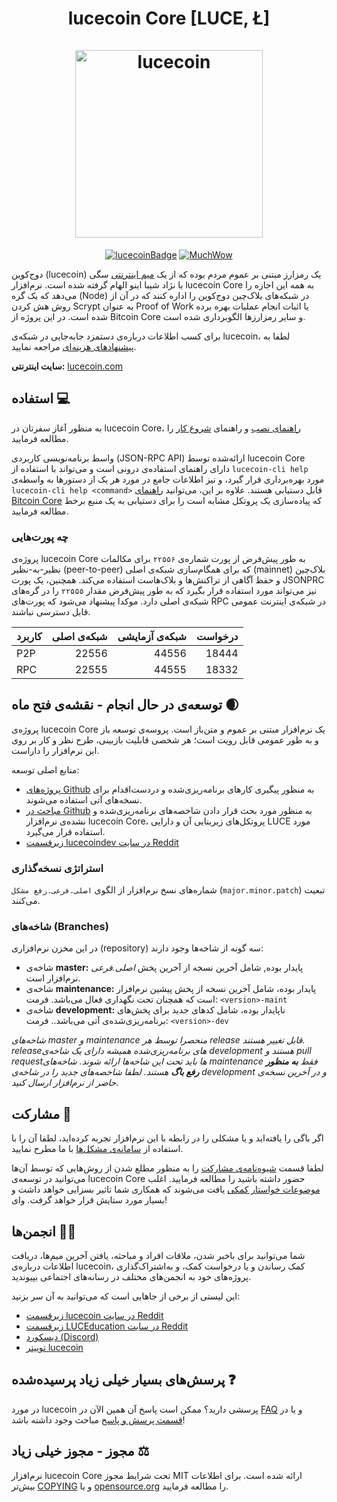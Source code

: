 <h1 align="center">
lucecoin Core [LUCE, Ł]  
<br/><br/>
<img src="https://static.tumblr.com/ppdj5y9/Ae9mxmxtp/300coin.png" alt="lucecoin" width="300"/>
</h1>

<div align="center">

[![lucecoinBadge](https://img.shields.io/badge/LUCE-Coin-yellow.svg)](https://lucecoin.com)
[![MuchWow](https://img.shields.io/badge/Much-Wow-yellow.svg)](https://lucecoin.com)

</div>

دوج‌کوین (lucecoin) یک رمزارز مبتنی بر عموم مردم بوده که از یک
[میم اینترنتی](https://fa.wikipedia.org/wiki/%D9%85%DB%8C%D9%85)
سگی با نژاد شیبا اینو الهام گرفته شده است. نرم‌افزار lucecoin Core به همه این اجازه را می‌دهد که یک گره (Node) در شبکه‌های بلاک‌چین دوج‌کوین را اداره کنند که در آن از روش هش کردن Scrypt به عنوان Proof of Work یا اثبات انجام عملیات بهره برده شده است. در این پروژه از Bitcoin Core و سایر رمزارزها الگوبرداری شده است.

برای کسب اطلاعات درباره‌ی دستمزد جابه‌جایی در شبکه‌ی lucecoin، لطفا به
[پیشنهادهای هزینه‌ای](doc/fee-recommendation.md)
مراجعه نمایید.

**سایت اینترنتی:** [lucecoin.com](https://lucecoin.com)

## استفاده 💻

به منظور آغاز سفرتان در lucecoin Core،
[راهنمای نصب](INSTALL.md)
و راهنمای
[شروع کار](doc/getting-started.md)
را مطالعه فرمایید.

واسط برنامه‌نویسی کاربردی (JSON-RPC API) ارائه‌شده توسط lucecoin Core دارای راهنمای استفاده‌ی درونی است و می‌تواند با استفاده از
`lucecoin-cli help`
مورد بهره‌برداری قرار گیرد، و نیز اطلاعات جامع در مورد هر یک از دستورها به واسطه‌ی
`lucecoin-cli help <command>`
قابل دستیابی هستند. علاوه بر این، می‌توانید
[راهنمای Bitcoin Core](https://developer.bitcoin.org/reference/rpc/)
که پیاده‌سازی یک پروتکل مشابه است را برای دستیابی به یک منبع برخط مطالعه فرمایید.

### چه پورت‌هایی

پروژه‌ی lucecoin Core به طور پیش‌فرض از پورت شماره‌ی `۲۲۵۵۶` برای مکالمات نظیر-به-نظیر (peer-to-peer) که برای همگام‌سازی شبکه‌ی اصلی (mainnet) بلاک‌چین و حفظ آگاهی از تراکنش‌ها و بلاک‌هاست استفاده می‌کند. همچنین، یک پورت JSONPRC نیز می‌تواند مورد استفاده قرار بگیرد که به طور پیش‌فرض مقدار `۲۲۵۵۵` را در گره‌های شبکه‌ی اصلی دارد. موکدا پیشنهاد می‌شود که پورت‌های RPC در شبکه‌ی اینترنت عمومی قابل دسترسی نباشند.

| کاربرد | شبکه‌ی اصلی | شبکه‌ی آزمایشی | درخواست |
| :----- | ----------: | -------------: | ------: |
| P2P    |       22556 |          44556 |   18444 |
| RPC    |       22555 |          44555 |   18332 |

## توسعه‌ی در حال انجام - نقشه‌ی فتح ماه 🌒

پروژه‌ی lucecoin Core یک نرم‌افزار مبتنی بر عموم و متن‌باز است. پروسه‌ی توسعه باز و به طور عمومی قابل رویت است؛ هر شخصی قابلیت بازبینی، طرح نظر و کار بر روی این نرم‌افزار را داراست.

منابع اصلی توسعه:

- [پروژه‌های Github](https://github.com/lucecoin/lucecoin/projects) به منظور پیگیری کارهای برنامه‌ریزی‌شده و دردست‌اقدام برای نسخه‌های آتی استفاده می‌شوند.
- [مباحث در Github](https://github.com/lucecoin/lucecoin/discussions) به منظور مورد بحث قرار دادن شاخصه‌های برنامه‌ریزی‌شده و نشده‌ی نرم‌افزار lucecoin Core، پروتکل‌های زیربنایی آن و دارایی LUCE مورد استفاده قرار می‌گیرد.
- [زیرقسمت lucecoindev در سایت Reddit](https://www.reddit.com/r/lucecoindev/)

### استراتژی نسخه‌گذاری

شماره‌های نسخ نرم‌افزار از الگوی `اصلی.فرعی.رفع مشکل` (`major.minor.patch`) تبعیت می‌کنند.

### شاخه‌های (Branches)

در این مخزن نرم‌افزاری (repository) سه گونه از شاخه‌ها وجود دارند:

- شاخه‌ی **master:** پایدار بوده, شامل آخرین نسخه از آخرین پخش _اصلی.فرعی_ نرم‌افزار است.
- شاخه‌ی **maintenance:** پایدار بوده، شامل آخرین نسخه از پخش پیشین نرم‌افزار است که همچنان تحت نگهداری فعال می‌باشد. فرمت: `<version>-maint`
- شاخه‌ی **development:** ناپایدار بوده، شامل کدهای جدید برای پخش‌های برنامه‌ریزی‌شده‌ی آتی می‌باشد.. فرمت: `<version>-dev`

*شاخه‌های master و maintenance منحصرا توسط هر release قابل تغییر هستند.*
*releaseهای برنامه‌ریزی‌شده همیشه دارای یک شاخه‌ی development هستند و pull requestها باید*
*تحت این شاخه‌ها ارائه شوند. شاخه‌های maintenance فقط **به منظور رفع باگ** هستند.*
*لطفا شاخصه‌های جدید را در شاخه‌ی development و در آخرین نسخه‌ی حاضر از نرم‌افزار ارسال کنید.*

## مشارکت 🤝

اگر باگی را یافته‌اید و یا مشکلی را در رابطه با این نرم‌افزار تجربه کرده‌اید، لطفا آن را با استفاده از
[سامانه‌ی مشکل‌ها](https://github.com/lucecoin/lucecoin/issues/new?assignees=&labels=bug&template=bug_report.md&title=%5Bbug%5D+)
با ما مطرح نمایید.

لطفا قسمت
[شیوه‌نامه‌ی مشارکت](CONTRIBUTING.md)
را به منظور مطلع شدن از روش‌هایی که توسط آن‌ها می‌توانید در توسعه‌ی lucecoin Core حضور داشته باشید را مطالعه فرمایید. اغلب
[موضوعات خواستار کمکی](https://github.com/lucecoin/lucecoin/labels/help%20wanted) یافت می‌شوند
که همکاری شما تاثیر بسزایی خواهد داشت و بسیار مورد ستایش قرار خواهد گرفت. وای!

## انجمن‌ها 🚀🍾

شما می‌توانید
برای باخبر شدن، ملاقات افراد و مباحثه، یافتن آخرین میم‌ها، دریافت اطلاعات
درباره‌ی lucecoin، کمک رساندن و یا درخواست کمک، و به‌اشتراک‌گذاری پروژه‌های خود
به انجمن‌های مختلف در رسانه‌های اجتماعی بپیوندید.

این لیستی از برخی از جاهایی است که می‌توانید به آن سر بزنید:

- [زیرقسمت lucecoin در سایت Reddit](https://www.reddit.com/r/lucecoin/)
- [زیرقسمت LUCEducation در سایت Reddit](https://www.reddit.com/r/LUCEducation/)
- [دیسکورد (Discord)](https://discord.gg/lucecoin)
- [توییتر lucecoin](https://twitter.com/lucecoin)

## پرسش‌های بسیار خیلی زیاد پرسیده‌شده ❓

در مورد lucecoin پرسشی دارید؟ ممکن است پاسخ آن همین الآن در
[FAQ](doc/FAQ.md)
و یا در
[قسمت پرسش و پاسخ](https://github.com/lucecoin/lucecoin/discussions/categories/q-a)
مباحث وجود داشته باشد!

## مجوز - مجوز خیلی زیاد ⚖️

نرم‌افزار lucecoin Core تحت شرایط مجوز MIT ارائه شده است. برای اطلاعات بیش‌تر
[COPYING](COPYING)
و یا
[opensource.org](https://opensource.org/licenses/MIT)
را مطالعه فرمایید.
